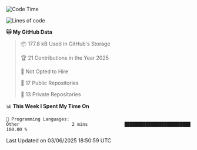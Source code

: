 <!--START_SECTION:waka-->
![Code Time](http://img.shields.io/badge/Code%20Time-1%2C114%20hrs%205%20mins-blue)

![Lines of code](https://img.shields.io/badge/From%20Hello%20World%20I%27ve%20Written-224.9%20thousand%20lines%20of%20code-blue)

**🐱 My GitHub Data** 

> 📦 177.8 kB Used in GitHub's Storage 
 > 
> 🏆 21 Contributions in the Year 2025
 > 
> 🚫 Not Opted to Hire
 > 
> 📜 17 Public Repositories 
 > 
> 🔑 13 Private Repositories 
 > 
📊 **This Week I Spent My Time On** 

```text
💬 Programming Languages: 
Other                    2 mins              █████████████████████████   100.00 % 
```


 Last Updated on 03/06/2025 18:50:59 UTC
<!--END_SECTION:waka-->
